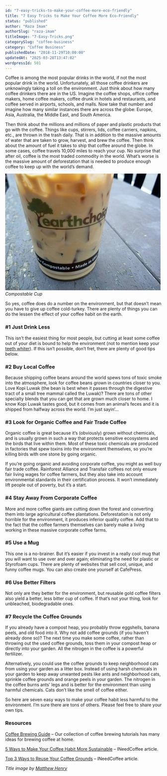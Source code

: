 ```yaml
---
id: "7-easy-tricks-to-make-your-coffee-more-eco-friendly"
title: "7 Easy Tricks to Make Your Coffee More Eco-Friendly"
status: "published"
author: "Raza Imam"
authorSlug: "raza-imam"
titleImage: "7-Easy-Tricks.png"
categorySlug: "coffee-business"
category: "Coffee Business"
publishedDate: "2018-11-29T10:00:00"
updatedAt: "2025-03-28T13:47:02"
wordpressId: 501
---
```


Coffee is among the most popular drinks in the world, if not the most popular drink in the world. Unfortunately, all those coffee drinkers are unknowingly taking a toll on the environment. Just think about how many coffee drinkers there are in the US. Imagine the coffee shops, office coffee makers, home coffee makers, coffee drunk in hotels and restaurants, and coffee served in airports, schools, and malls. Now take that number and imagine how many similar instances there are across the globe: Europe, Asia, Australia, the Middle East, and South America.

Then think about the millions and millions of paper and plastic products that go with the coffee. Things like cups, stirrers, lids, coffee carriers, napkins, etc., are thrown in the trash daily. That is in addition to the massive amounts of water that are taken to grow, harvest, and brew the coffee. Then think about the amount of fuel it takes to ship that coffee around the globe. In some cases, coffee travels 10,000 miles to reach your cup. No surprise that after oil, coffee is the most traded commodity in the world. What’s worse is the massive amount of deforestation that is needed to produce enough coffee to keep up with the world’s demand.

![compostable cup](compostable-cup1.jpg)  
*Compostable Cup*

So yes, coffee does do a number on the environment, but that doesn’t mean you have to give up coffee cold-turkey. There are plenty of things you can do the lessen the effect of your coffee habit on the earth.

### #1 Just Drink Less

This isn’t the easiest thing for most people, but cutting at least some coffee out of your diet is bound to help the environment (not to mention keep your [teeth whiter](/no-coffee-or-tea-for-at-least-2-weeks/)). If this isn’t possible, don’t fret, there are plenty of good tips below.

### #2 Buy Local Coffee

Because shipping coffee beans around the world spews tons of toxic smoke into the atmosphere, look for coffee beans grown in countries closer to you. Love Kopi Luwak (the bean is best when it passes through the digestive tract of a small tree mammal called the Luwak)? There are tons of other specialty blends that you can get that are grown much closer to home. I know Kopi Luwak tastes good, but it comes from an animal’s feces and it is shipped from halfway across the world. I’m just sayin’…

### #3 Look for Organic Coffee and Fair Trade Coffee

Organic coffee is great because it’s (obviously) grown without chemicals, and is usually grown in such a way that protects sensitive ecosystems and the birds that live within them. Most of these toxic chemicals are produced in factories that spew toxins into the environment themselves, so you’re killing birds with one stone by going organic.

If you’re going organic and avoiding corporate coffee, you might as well buy fair trade coffee. Rainforest Alliance and Transfair coffees not only ensure fair living wages for coffee farmers, but they also take into account environmental standards in their certification process. It won’t immediately lift people out of poverty, but it’s a start.

### #4 Stay Away From Corporate Coffee

More and more coffee giants are cutting down the forest and converting them into large agricultural coffee plantations. Deforestation is not only horrible for the environment, it produces inferior quality coffee. Add that to the fact that the coffee farmers themselves can barely make a living working in these massive corporate coffee farms.

### #5 Use a Mug

This one is a no-brainer. But it’s easier if you invest in a really cool mug that you will want to use over and over again; eliminating the need for plastic or Styrofoam cups. There are plenty of websites that sell cool, unique, and funny coffee mugs. You can also create one yourself at CafePress.

### #6 Use Better Filters

Not only are they better for the environment, but reusable gold coffee filters also yield a better, less bitter cup of coffee. If that’s not your thing, look for unbleached, biodegradable ones.

### #7 Recycle the Coffee Grounds

If you already have a compost heap, you probably throw eggshells, banana peels, and old food into it. Why not add coffee grounds (if you haven’t already done so)? The next time you make some coffee, rather than throwing out the used coffee grounds, toss them in your compost heap or directly into your garden. All the nitrogen in the coffee is a powerful fertilizer.

Alternatively, you could use the coffee grounds to keep neighborhood cats from using your garden as a litter box. Instead of using harsh chemicals in your garden to keep away unwanted pests like ants and neighborhood cats, sprinkle coffee grounds and orange peels in your garden. The nitrogen in the coffee burns ants’ legs and is better for the environment than using harmful chemicals. Cats don’t like the smell of coffee either.

So here are seven easy ways to make your coffee habit less harmful to the environment. I’m sure there are tons of others. Please feel free to share your own tips.

### Resources

[Coffee Brewing Guide](/coffee-brewing-guide/) – Our collection of coffee brewing tutorials has many ideas for brewing coffee at home.

[5 Ways to Make Your Coffee Habit More Sustainable](/5-ways-to-make-your-coffee-habit-more-sustainable/) – INeedCoffee article.

[Top 3 Ways to Reuse Your Coffee Grounds](/top-3-ways-to-re-use-your-coffee-grounds/) – INeedCoffee article.

*Title image by [Matthew Henry](https://unsplash.com/@matthewhenry)*
